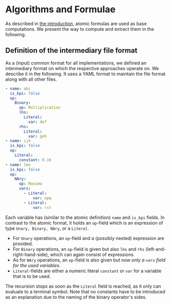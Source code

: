 # Algorithms and Formulae

As described in [the introduction](./main.md), atomic formulas are used as base computations.
We present the way to compute and extract them in the following.

## Definition of the intermediary file format

As a (input) common format for all implementations, we defined an intermediary format on which the respective approaches operate on.
We describe it in the following.
It uses a YAML format to maintain the file format along with all other files.

```yaml
- name: abc
  is_kpi: false
  op:
    Binary:
      op: Multiplication
      lhs:
        Literal:
          var: def
      rhs:
        Literal:
          var: geh
- name: ijk
  is_kpi: false
  op:
    Literal:
      constant: 0.16
- name: lmn
  is_kpi: false
  op:
    NAry:
      op: Maxima
      vars:
        - Literal:
            var: opq
        - Literal:
            var: rst
```

Each variable has (similar to the atomic definition) `name` and `is_kpi` fields.
In contrast to the atomic format, it holds an `op`-field which is an expression of type `Unary, Binary, NAry`, or a `Literal`.

- For `Unary` operations, an `op`-field and a (possibly nested) expression are provided.  
- For `Binary` operations, an `op`-field is given but also `lhs` and `rhs` (left-and-right-hand-side), which can again consist of expressions.
- As for `NAry` operations, an `op`-field is also given but *now only a `vars` field for the used variables*.
- `Literal`-fields are either a numeric literal `constant` or `var` for a variable that is to be used.

The recursion stops as soon as the `Literal` field is reached, as it only can evaluate to a terminal symbol.
Note that no constants have to be introduced as an explanation due to the naming of the binary operator's sides.
